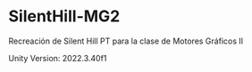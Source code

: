 # SilentHill-MG2
Recreación de Silent Hill PT para la clase de Motores Gráficos II

Unity Version: 2022.3.40f1
